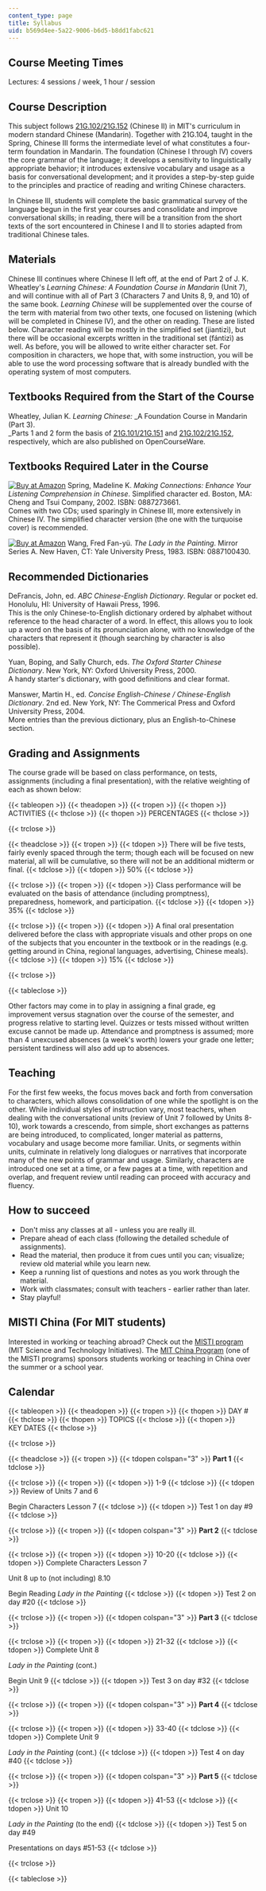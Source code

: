 ```yaml
---
content_type: page
title: Syllabus
uid: b569d4ee-5a22-9006-b6d5-b8dd1fabc621
---
```


Course Meeting Times
--------------------

Lectures: 4 sessions / week, 1 hour / session

Course Description
------------------

This subject follows [21G.102/21G.152](/courses/21g-102-chinese-ii-regular-spring-2015) (Chinese II) in MIT's curriculum in modern standard Chinese (Mandarin). Together with 21G.104, taught in the Spring, Chinese III forms the intermediate level of what constitutes a four-term foundation in Mandarin. The foundation (Chinese I through IV) covers the core grammar of the language; it develops a sensitivity to linguistically appropriate behavior; it introduces extensive vocabulary and usage as a basis for conversational development; and it provides a step-by-step guide to the principles and practice of reading and writing Chinese characters.

In Chinese III, students will complete the basic grammatical survey of the language begun in the first year courses and consolidate and improve conversational skills; in reading, there will be a transition from the short texts of the sort encountered in Chinese I and II to stories adapted from traditional Chinese tales.

Materials
---------

Chinese III continues where Chinese II left off, at the end of Part 2 of J. K. Wheatley's _Learning Chinese: A Foundation Course in Mandarin_ (Unit 7), and will continue with all of Part 3 (Characters 7 and Units 8, 9, and 10) of the same book. _Learning Chinese_ will be supplemented over the course of the term with material from two other texts, one focused on listening (which will be completed in Chinese IV), and the other on reading. These are listed below. Character reading will be mostly in the simplified set (jiantizì), but there will be occasional excerpts written in the traditional set (fántizì) as well. As before, you will be allowed to write either character set. For composition in characters, we hope that, with some instruction, you will be able to use the word processing software that is already bundled with the operating system of most computers.

Textbooks Required from the Start of the Course
-----------------------------------------------

Wheatley, Julian K. _Learning Chinese:_ _A Foundation Course in Mandarin (Part 3).  
_Parts 1 and 2 form the basis of [21G.101/21G.151](/courses/21g-101-chinese-i-regular-fall-2014) and [21G.102/21G.152](/courses/21g-102-chinese-ii-regular-spring-2015), respectively, which are also published on OpenCourseWare.

Textbooks Required Later in the Course
--------------------------------------

[![Buy at Amazon](/images/a_logo_17.gif)](http://www.amazon.com/exec/obidos/ASIN/0887273661/ref=nosim/mitopencourse-20) Spring, Madeline K. _Making Connections: Enhance Your Listening Comprehension in Chinese_. Simplified character ed. Boston, MA: Cheng and Tsui Company, 2002. ISBN: 0887273661.  
Comes with two CDs; used sparingly in Chinese III, more extensively in Chinese IV. The simplified character version (the one with the turquoise cover) is recommended.

[![Buy at Amazon](/images/a_logo_17.gif)](http://www.amazon.com/exec/obidos/ASIN/0887100430/ref=nosim/mitopencourse-20) Wang, Fred Fan-yü. _The Lady in the Painting_. Mirror Series A. New Haven, CT: Yale University Press, 1983. ISBN: 0887100430.

Recommended Dictionaries
------------------------

DeFrancis, John, ed. _ABC Chinese-English Dictionary_. Regular or pocket ed. Honolulu, HI: University of Hawaii Press, 1996.  
This is the only Chinese-to-English dictionary ordered by alphabet without reference to the head character of a word. In effect, this allows you to look up a word on the basis of its pronunciation alone, with no knowledge of the characters that represent it (though searching by character is also possible).

Yuan, Boping, and Sally Church, eds. _The Oxford Starter Chinese Dictionary_. New York, NY: Oxford University Press, 2000.  
A handy starter's dictionary, with good definitions and clear format.

Manswer, Martin H., ed. _Concise English-Chinese / Chinese-English Dictionary_. 2nd ed. New York, NY: The Commerical Press and Oxford University Press, 2004.  
More entries than the previous dictionary, plus an English-to-Chinese section.

Grading and Assignments
-----------------------

The course grade will be based on class performance, on tests, assignments (including a final presentation), with the relative weighting of each as shown below:

{{< tableopen >}}
{{< theadopen >}}
{{< tropen >}}
{{< thopen >}}
ACTIVITIES
{{< thclose >}}
{{< thopen >}}
PERCENTAGES
{{< thclose >}}

{{< trclose >}}

{{< theadclose >}}
{{< tropen >}}
{{< tdopen >}}
There will be five tests, fairly evenly spaced through the term; though each will be focused on new material, all will be cumulative, so there will not be an additional midterm or final.
{{< tdclose >}}
{{< tdopen >}}
50%
{{< tdclose >}}

{{< trclose >}}
{{< tropen >}}
{{< tdopen >}}
Class performance will be evaluated on the basis of attendance (including promptness), preparedness, homework, and participation.
{{< tdclose >}}
{{< tdopen >}}
35%
{{< tdclose >}}

{{< trclose >}}
{{< tropen >}}
{{< tdopen >}}
A final oral presentation delivered before the class with appropriate visuals and other props on one of the subjects that you encounter in the textbook or in the readings (e.g. getting around in China, regional languages, advertising, Chinese meals).
{{< tdclose >}}
{{< tdopen >}}
15%
{{< tdclose >}}

{{< trclose >}}

{{< tableclose >}}

Other factors may come in to play in assigning a final grade, eg improvement versus stagnation over the course of the semester, and progress relative to starting level. Quizzes or tests missed without written excuse cannot be made up. Attendance and promptness is assumed; more than 4 unexcused absences (a week's worth) lowers your grade one letter; persistent tardiness will also add up to absences.

Teaching
--------

For the first few weeks, the focus moves back and forth from conversation to characters, which allows consolidation of one while the spotlight is on the other. While individual styles of instruction vary, most teachers, when dealing with the conversational units (review of Unit 7 followed by Units 8-10), work towards a crescendo, from simple, short exchanges as patterns are being introduced, to complicated, longer material as patterns, vocabulary and usage become more familiar. Units, or segments within units, culminate in relatively long dialogues or narratives that incorporate many of the new points of grammar and usage. Similarly, characters are introduced one set at a time, or a few pages at a time, with repetition and overlap, and frequent review until reading can proceed with accuracy and fluency.

How to succeed
--------------

*   Don't miss any classes at all - unless you are really ill.
*   Prepare ahead of each class (following the detailed schedule of assignments).
*   Read the material, then produce it from cues until you can; visualize; review old material while you learn new.
*   Keep a running list of questions and notes as you work through the material.
*   Work with classmates; consult with teachers - earlier rather than later.
*   Stay playful!

MISTI China (For MIT students)
------------------------------

Interested in working or teaching abroad? Check out the [MISTI program](http://mit.edu/misti/) (MIT Science and Technology Initiatives). The [MIT China Program](http://mit.edu/mit-china/) (one of the MISTI programs) sponsors students working or teaching in China over the summer or a school year.

Calendar
--------

{{< tableopen >}}
{{< theadopen >}}
{{< tropen >}}
{{< thopen >}}
DAY #
{{< thclose >}}
{{< thopen >}}
TOPICS
{{< thclose >}}
{{< thopen >}}
KEY DATES
{{< thclose >}}

{{< trclose >}}

{{< theadclose >}}
{{< tropen >}}
{{< tdopen colspan="3" >}}
**Part 1**
{{< tdclose >}}

{{< trclose >}}
{{< tropen >}}
{{< tdopen >}}
1-9
{{< tdclose >}}
{{< tdopen >}}
Review of Units 7 and 6  
  
Begin Characters Lesson 7
{{< tdclose >}}
{{< tdopen >}}
Test 1 on day #9
{{< tdclose >}}

{{< trclose >}}
{{< tropen >}}
{{< tdopen colspan="3" >}}
**Part 2**
{{< tdclose >}}

{{< trclose >}}
{{< tropen >}}
{{< tdopen >}}
10-20
{{< tdclose >}}
{{< tdopen >}}
Complete Characters Lesson 7  
  
Unit 8 up to (not including) 8.10  
  
Begin Reading _Lady in the Painting_
{{< tdclose >}}
{{< tdopen >}}
Test 2 on day #20
{{< tdclose >}}

{{< trclose >}}
{{< tropen >}}
{{< tdopen colspan="3" >}}
**Part 3**
{{< tdclose >}}

{{< trclose >}}
{{< tropen >}}
{{< tdopen >}}
21-32
{{< tdclose >}}
{{< tdopen >}}
Complete Unit 8  
  
_Lady in the Painting_ (cont.)  
  
Begin Unit 9
{{< tdclose >}}
{{< tdopen >}}
Test 3 on day #32
{{< tdclose >}}

{{< trclose >}}
{{< tropen >}}
{{< tdopen colspan="3" >}}
**Part 4**
{{< tdclose >}}

{{< trclose >}}
{{< tropen >}}
{{< tdopen >}}
33-40
{{< tdclose >}}
{{< tdopen >}}
Complete Unit 9  
  
_Lady in the Painting_ (cont.)
{{< tdclose >}}
{{< tdopen >}}
Test 4 on day #40
{{< tdclose >}}

{{< trclose >}}
{{< tropen >}}
{{< tdopen colspan="3" >}}
**Part 5**
{{< tdclose >}}

{{< trclose >}}
{{< tropen >}}
{{< tdopen >}}
41-53
{{< tdclose >}}
{{< tdopen >}}
Unit 10  
  
_Lady in the Painting_ (to the end)
{{< tdclose >}}
{{< tdopen >}}
Test 5 on day #49  
  
Presentations on days #51-53
{{< tdclose >}}

{{< trclose >}}

{{< tableclose >}}